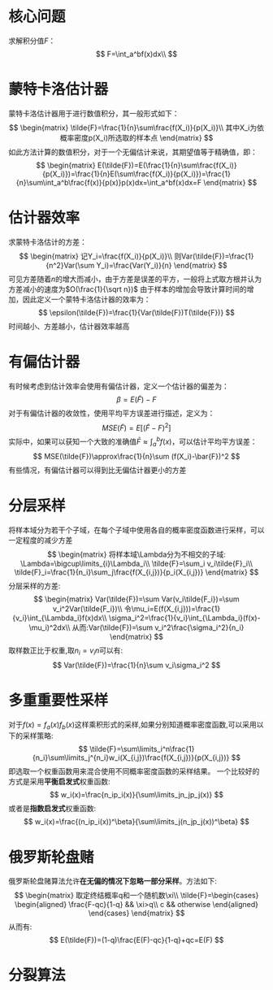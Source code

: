 # 核心问题
求解积分值$F$：
$$
F=\int_a^bf(x)dx\\
$$
# 蒙特卡洛估计器
蒙特卡洛估计器用于进行数值积分，其一般形式如下：
$$
\begin{matrix}
\tilde{F}=\frac{1}{n}\sum\frac{f(X_i)}{p(X_i)}\\
其中X_i为依概率密度p(X_i)所选取的样本点
\end{matrix}
$$
如此方法计算的数值积分，对于一个无偏估计来说，其期望值等于精确值，即：
$$
\begin{matrix}
E(\tilde{F})=E(\frac{1}{n}\sum\frac{f(X_i)}{p(X_i)})=\frac{1}{n}E(\sum\frac{f(X_i)}{p(X_i)})=\frac{1}{n}\sum\int_a^b\frac{f(x)}{p(x)}p(x)dx=\int_a^bf(x)dx=F
\end{matrix}
$$
# 估计器效率
求蒙特卡洛估计的方差：
$$
\begin{matrix}
记Y_i=\frac{f(X_i)}{p(X_i)}\\
则Var(\tilde{F})=\frac{1}{n^2}Var(\sum Y_i)=\frac{Var(Y_i)}{n}
\end{matrix}
$$
可见方差随着$n$的增大而减小，由于方差是误差的平方，一般将上式取方根并认为方差减小的速度为$O(\frac{1}{\sqrt n})$
由于样本的增加会导致计算时间的增加，因此定义一个蒙特卡洛估计器的效率为：
$$
\epsilon(\tilde{F})=\frac{1}{Var(\tilde{F})T(\tilde{F})}
$$
时间越小、方差越小，估计器效率越高

# 有偏估计器
有时候考虑到估计效率会使用有偏估计器，定义一个估计器的偏差为：
$$
\beta=E(\tilde{F})-F
$$
对于有偏估计器的收敛性，使用平均平方误差进行描述，定义为：
$$
MSE(\tilde{F})=E[(\tilde{F}-F)^2]
$$
实际中，如果可以获知一个大致的准确值$\bar{F}\approx\int_a^bf(x)$，可以估计平均平方误差：
$$
MSE(\tilde{F})\approx\frac{1}{n}\sum (f(X_i)-\bar{F})^2
$$
有些情况，有偏估计器可以得到比无偏估计器更小的方差

# 分层采样
将样本域分为若干个子域，在每个子域中使用各自的概率密度函数进行采样，可以一定程度的减少方差
$$
\begin{matrix}
将样本域\Lambda分为不相交的子域:
\Lambda=\bigcup\limits_{i}\Lambda_i\\
\tilde{F}=\sum_i v_i\tilde{F}_i\\
\tilde{F}_i=\frac{1}{n_i}\sum_j\frac{f(X_{i,j})}{p_i(X_{i,j})}
\end{matrix}
$$
分层采样的方差:
$$
\begin{matrix}
Var(\tilde{F})=\sum Var(v_i\tilde{F_i})=\sum v_i^2Var(\tilde{F_i})\\
令\mu_i=E(f(X_{i,j}))=\frac{1}{v_i}\int_{\Lambda_i}f(x)dx\\
\sigma_i^2=\frac{1}{v_i}\int_{\Lambda_i}(f(x)-\mu_i)^2dx\\
从而:Var(\tilde{F})=\sum v_i^2\frac{\sigma_i^2}{n_i}
\end{matrix}
$$
取样数正比于权重,取$n_i=v_in$可以有:
$$
Var(\tilde{F})=\frac{1}{n}\sum v_i\sigma_i^2
$$
# 多重重要性采样
对于$f(x)=f_a(x)f_b(x)$这样乘积形式的采样,如果分别知道概率密度函数,可以采用以下的采样策略:
$$
\tilde{F}=\sum\limits_i^n\frac{1}{n_i}\sum\limits_j^{n_i}w_i(X_{i,j})\frac{f(X_{i,j})}{p(X_{i,j})}
$$
即选取一个权重函数用来混合使用不同概率密度函数的采样结果。
一个比较好的方式是采用**平衡启发式**权重函数:
$$
w_i(x)=\frac{n_ip_i(x)}{\sum\limits_jn_jp_j(x)}
$$
或者是**指数启发式**权重函数:
$$
w_i(x)=\frac{(n_ip_i(x))^\beta}{\sum\limits_j(n_jp_j(x))^\beta}
$$
# 俄罗斯轮盘赌
俄罗斯轮盘赌算法允许**在无偏的情况下忽略一部分采样**。方法如下:
$$
\begin{matrix}
取定终结概率q和一个随机数\xi\\
\tilde{F}=\begin{cases}
\begin{aligned}
\frac{F-qc}{1-q} && \xi>q\\
c && otherwise
\end{aligned}
\end{cases}
\end{matrix}
$$
从而有:
$$
E(\tilde{F})=(1-q)\frac{E(F)-qc}{1-q}+qc=E(F)
$$

# 分裂算法
